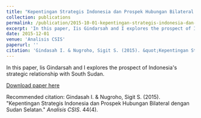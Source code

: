```yaml
---
title: "Kepentingan Strategis Indonesia dan Prospek Hubungan Bilateral dengan Sudan Selatan."
collection: publications
permalink: /publication/2015-10-01-kepentingan-strategis-indonesia-dan-prospek-hubungan-bilateral-dengan-sudan-selatan
excerpt: 'In this paper, Iis Gindarsah and I explores the prospect of Indonesia's strategic relationship with South Sudan.'
date: 2015-12-01
venue: 'Analisis CSIS'
paperurl: ''
citation: 'Gindasah I. & Nugroho, Sigit S. (2015). &quot;Kepentingan Strategis Indonesia dan Prospek Hubungan Bilateral dengan Sudan Selatan.&quot; <i>Analisis CSIS</i>. 44(4).'
---
```

In this paper, Iis Gindarsah and I explores the prospect of Indonesia's strategic relationship with South Sudan.

[Download paper here](http://catalog.danlevlibrary.net/index.php?p=show_detail&id=14979&keywords=)

Recommended citation: Gindasah I. & Nugroho, Sigit S. (2015). &quot;Kepentingan Strategis Indonesia dan Prospek Hubungan Bilateral dengan Sudan Selatan.&quot; <i>Analisis CSIS</i>. 44(4).
